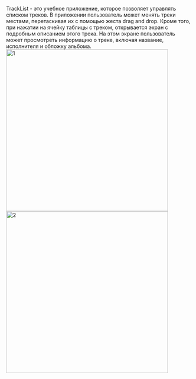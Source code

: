 TrackList - это учебное приложение, которое позволяет управлять списком треков. В приложении пользователь может менять треки местами, перетаскивая их с помощью жеста drag and drop. Кроме того, при нажатии на ячейку таблицы с треком, открывается экран с подробным описанием этого трека. На этом экране пользователь может просмотреть информацию о треке, включая название, исполнителя и обложку альбома.
</br>
<img width="438" alt="1" src="https://user-images.githubusercontent.com/123081743/233037780-1304ad18-798b-4719-bd2d-18d34607b5a0.png">
<img width="438" alt="2" src="https://user-images.githubusercontent.com/123081743/233037799-8218e725-9aee-4d74-b1df-55ee63b11c4c.png">
